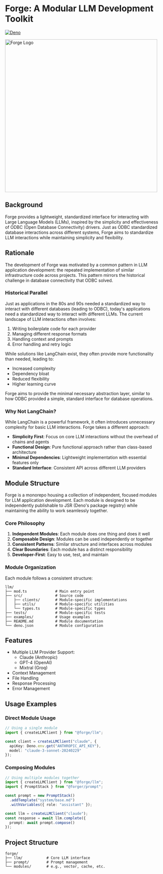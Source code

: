 # Forge: A Modular LLM Development Toolkit

[![Deno](https://github.com/mpazaryna/forge/actions/workflows/deno.yml/badge.svg)](https://github.com/mpazaryna/forge/actions/workflows/deno.yml)

<img src="/assets/logo.jpeg" width="500" alt="Forge Logo">

## Background

Forge provides a lightweight, standardized interface for interacting with Large Language Models (LLMs), inspired by the simplicity and effectiveness of ODBC (Open Database Connectivity) drivers. Just as ODBC standardized database interactions across different systems, Forge aims to standardize LLM interactions while maintaining simplicity and flexibility.

## Rationale

The development of Forge was motivated by a common pattern in LLM application development: the repeated implementation of similar infrastructure code across projects. This pattern mirrors the historical challenge in database connectivity that ODBC solved.

### Historical Parallel

Just as applications in the 80s and 90s needed a standardized way to interact with different databases (leading to ODBC), today's applications need a standardized way to interact with different LLMs. The current landscape of LLM interactions often involves:

1. Writing boilerplate code for each provider
2. Managing different response formats
3. Handling context and prompts
4. Error handling and retry logic

While solutions like LangChain exist, they often provide more functionality than needed, leading to:

- Increased complexity
- Dependency bloat
- Reduced flexibility
- Higher learning curve
 
Forge aims to provide the minimal necessary abstraction layer, similar to how ODBC provided a simple, standard interface for database operations.

### Why Not LangChain?

While LangChain is a powerful framework, it often introduces unnecessary complexity for basic LLM interactions. Forge takes a different approach:

- **Simplicity First**: Focus on core LLM interactions without the overhead of chains and agents
- **Functional Design**: Pure functional approach rather than class-based architecture
- **Minimal Dependencies**: Lightweight implementation with essential features only
- **Standard Interface**: Consistent API across different LLM providers

## Module Structure

Forge is a monorepo housing a collection of independent, focused modules for LLM application development. Each module is designed to be independently publishable to JSR (Deno's package registry) while maintaining the ability to work seamlessly together.

### Core Philosophy

1. **Independent Modules**: Each module does one thing and does it well
2. **Composable Design**: Modules can be used independently or together
3. **Consistent Patterns**: Similar structure and interfaces across modules
4. **Clear Boundaries**: Each module has a distinct responsibility
5. **Developer-First**: Easy to use, test, and maintain

### Module Organization

Each module follows a consistent structure:

```ascii
llm/
├── mod.ts             # Main entry point
├── src/               # Source code
│   ├── clients/       # Module-specific implementations
│   ├── utils/         # Module-specific utilities
│   └── types.ts       # Module-specific types
├── tests/             # Module-specific tests
├── examples/          # Usage examples
├── README.md          # Module documentation
└── deno.json          # Module configuration
```

## Features

- Multiple LLM Provider Support:
  - Claude (Anthropic)
  - GPT-4 (OpenAI)
  - Mixtral (Groq)
- Context Management
- File Handling
- Response Processing
- Error Management

## Usage Examples

### Direct Module Usage

```typescript
// Using a single module
import { createLLMClient } from "@forge/llm";

const client = createLLMClient("claude", {
  apiKey: Deno.env.get("ANTHROPIC_API_KEY"),
  model: "claude-3-sonnet-20240229"
});
```

### Composing Modules

```typescript
// Using multiple modules together
import { createLLMClient } from "@forge/llm";
import { PromptStack } from "@forger/prompt";

const prompt = new PromptStack()
  .addTemplate("system/base.md")
  .withVariables({ role: "assistant" });

const llm = createLLMClient("claude");
const response = await llm.complete({
  prompt: await prompt.compose()
});
```

## Project Structure

```ascii
forge/
├── llm/           # Core LLM interface
├── prompt/        # Prompt management
└── modules/       # e.g., vector, cache, etc.
```

